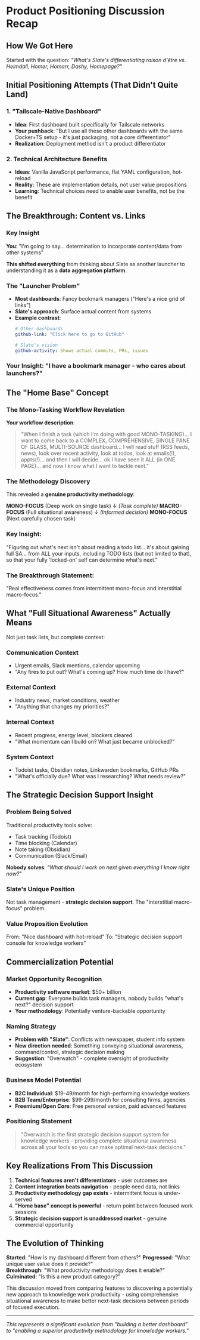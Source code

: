 # Product Positioning Discussion Recap

## **How We Got Here**

Started with the question: *"What's Slate's differentiating raison d'être vs. Heimdall, Homer, Homarr, Dashy, Homepage?"*

## **Initial Positioning Attempts (That Didn't Quite Land)**

### **1. "Tailscale-Native Dashboard"**
- **Idea**: First dashboard built specifically for Tailscale networks
- **Your pushback**: "But I use all these other dashboards with the same Docker+TS setup - it's just packaging, not a core differentiator"
- **Realization**: Deployment method isn't a product differentiator

### **2. Technical Architecture Benefits**
- **Ideas**: Vanilla JavaScript performance, flat YAML configuration, hot-reload
- **Reality**: These are implementation details, not user value propositions
- **Learning**: Technical choices need to enable user benefits, not be the benefit

## **The Breakthrough: Content vs. Links**

### **Key Insight**
**You**: "I'm going to say... determination to incorporate content/data from other systems"

**This shifted everything** from thinking about Slate as another launcher to understanding it as a **data aggregation platform**.

### **The "Launcher Problem"**
- **Most dashboards**: Fancy bookmark managers ("Here's a nice grid of links")
- **Slate's approach**: Surface actual content from systems
- **Example contrast**:
  ```yaml
  # Other dashboards
  github-link: "Click here to go to GitHub"
  
  # Slate's vision  
  github-activity: Shows actual commits, PRs, issues
  ```

### **Your Insight**: "I have a bookmark manager - who cares about launchers?"

## **The "Home Base" Concept**

### **The Mono-Tasking Workflow Revelation**
**Your workflow description**: 
> "When I finish a task (which I'm doing with good MONO-TASKING)... I want to come back to a COMPLEX, COMPREHENSIVE, SINGLE PANE OF GLASS, MULTI-SOURCE dashboard... I will read stuff (RSS feeds, news), look over recent activity, look at todos, look at emails(!), appts(!)... and then I will decide... ok I have seen it ALL (in ONE PAGE)... and now I know what I want to tackle next."

### **The Methodology Discovery**
This revealed a **genuine productivity methodology**:

**MONO-FOCUS** (Deep work on single task) 
↓ *(Task complete)*
**MACRO-FOCUS** (Full situational awareness) 
↓ *(Informed decision)*
**MONO-FOCUS** (Next carefully chosen task)

### **Key Insight**: 
"Figuring out what's next isn't about reading a todo list... it's about gaining full SA... from ALL your inputs, including TODO lists (but not limited to that), so that your fully 'locked-on' self can determine what's next."

### **The Breakthrough Statement**: 
"Real effectiveness comes from intermittent mono-focus and interstitial macro-focus."

## **What "Full Situational Awareness" Actually Means**

Not just task lists, but complete context:

### **Communication Context**
- Urgent emails, Slack mentions, calendar upcoming
- "Any fires to put out? What's coming up? How much time do I have?"

### **External Context**  
- Industry news, market conditions, weather
- "Anything that changes my priorities?"

### **Internal Context**
- Recent progress, energy level, blockers cleared
- "What momentum can I build on? What just became unblocked?"

### **System Context**
- Todoist tasks, Obsidian notes, Linkwarden bookmarks, GitHub PRs
- "What's officially due? What was I researching? What needs review?"

## **The Strategic Decision Support Insight**

### **Problem Being Solved**
Traditional productivity tools solve:
- Task tracking (Todoist)
- Time blocking (Calendar)  
- Note taking (Obsidian)
- Communication (Slack/Email)

**Nobody solves**: *"What should I work on next given everything I know right now?"*

### **Slate's Unique Position**
Not task management - **strategic decision support**. The "interstitial macro-focus" problem.

### **Value Proposition Evolution**
From: "Nice dashboard with hot-reload"
To: "Strategic decision support console for knowledge workers"

## **Commercialization Potential**

### **Market Opportunity Recognition**
- **Productivity software market**: $50+ billion
- **Current gap**: Everyone builds task managers, nobody builds "what's next?" decision support
- **Your methodology**: Potentially venture-backable opportunity

### **Naming Strategy** 
- **Problem with "Slate"**: Conflicts with newspaper, student info system
- **New direction needed**: Something conveying situational awareness, command/control, strategic decision making
- **Suggestion**: "Overwatch" - complete oversight of productivity ecosystem

### **Business Model Potential**
- **B2C Individual**: $19-49/month for high-performing knowledge workers
- **B2B Team/Enterprise**: $99-299/month for consulting firms, agencies  
- **Freemium/Open Core**: Free personal version, paid advanced features

### **Positioning Statement**
> "Overwatch is the first strategic decision support system for knowledge workers - providing complete situational awareness across all your tools so you can make optimal next-task decisions."

## **Key Realizations From This Discussion**

1. **Technical features aren't differentiators** - user outcomes are
2. **Content integration beats navigation** - people need data, not links
3. **Productivity methodology gap exists** - intermittent focus is under-served
4. **"Home base" concept is powerful** - return point between focused work sessions
5. **Strategic decision support is unaddressed market** - genuine commercial opportunity

## **The Evolution of Thinking**

**Started**: "How is my dashboard different from others?"
**Progressed**: "What unique user value does it provide?"  
**Breakthrough**: "What productivity methodology does it enable?"
**Culminated**: "Is this a new product category?"

This discussion moved from comparing features to discovering a potentially new approach to knowledge work productivity - using comprehensive situational awareness to make better next-task decisions between periods of focused execution.

---

*This represents a significant evolution from "building a better dashboard" to "enabling a superior productivity methodology for knowledge workers."*